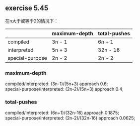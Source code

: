## exercise 5.45
在n大于或等于2的情况下： 

|               | maximum-depth |  total-pushes |
| ------------- | ------------- | ------------- |
|   compiled    |     3n - 1    |    6n + 1     |
|  interpreted  |     5n + 3    |   32n - 16    |
|special-purpose|     2n - 2    |    2n - 2     |

### maximum-depth  
compiled/interpreted: (3n-1)/(5n+3) approach 0.6;  
special-purpose/interpreted: (2n-2)/(5n+3) approach 0.4;  

### total-pushes  
compiled/interpreted: (6n+1)/(32n-16) approach 0.1875;  
special-purpose/interpreted: (2n-2)/(32n-16) approach 0.0625;  
